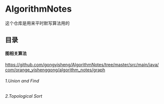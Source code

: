 # AlgorithmNotes

这个仓库是用来平时默写算法用的

## 目录
#### 图相关算法 
https://github.com/gongyisheng/AlgorithmNotes/tree/master/src/main/java/com/orange_yishenggong/algorithm_notes/graph
######   1.Union and Find
######   2.Topological Sort
